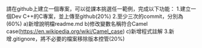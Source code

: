 請在github上建立一個專案，可以從課本挑選任一範例，完成以下功能： 
1.建立一個Dev C++的C專案，並上傳至github(20%) 
2.至少三次的commit，分別為(60%) 
a)新增說明檔readme.md 
b)修改變數名稱符合Camel case(https://en.wikipedia.org/wiki/Camel_case) 
c)新增程式註解 
3.新增.gitignore，將不必要的檔案移除版本控管(20%)